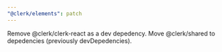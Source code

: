 ```yaml
---
"@clerk/elements": patch
---
```


Remove @clerk/clerk-react as a dev depedency. Move @clerk/shared to depedencies (previously devDepedencies).
